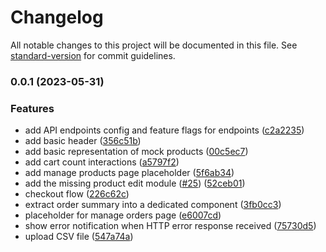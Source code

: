 # Changelog

All notable changes to this project will be documented in this file. See [standard-version](https://github.com/conventional-changelog/standard-version) for commit guidelines.

### 0.0.1 (2023-05-31)

### Features

- add API endpoints config and feature flags for endpoints ([c2a2235](https://github.com/zzoysanna/shop-angular-cloudfront/commit/c2a2235b5c456b3007ea003206c64b15aa168fa2))
- add basic header ([356c51b](https://github.com/zzoysanna/shop-angular-cloudfront/commit/356c51bf03126b0fa8473b962064cf2915abff3c))
- add basic representation of mock products ([00c5ec7](https://github.com/zzoysanna/shop-angular-cloudfront/commit/00c5ec7b1766e11e8c41091421547cb782177031))
- add cart count interactions ([a5797f2](https://github.com/zzoysanna/shop-angular-cloudfront/commit/a5797f2646d700dcadebf7b635d4efa3e80773c5))
- add manage products page placeholder ([5f6ab34](https://github.com/zzoysanna/shop-angular-cloudfront/commit/5f6ab349a39c9c32d4e0cc1016fac0ea63125194))
- add the missing product edit module ([#25](https://github.com/zzoysanna/shop-angular-cloudfront/issues/25)) ([52ceb01](https://github.com/zzoysanna/shop-angular-cloudfront/commit/52ceb014f0df6279fe895167728944f866c2f38b))
- checkout flow ([226c62c](https://github.com/zzoysanna/shop-angular-cloudfront/commit/226c62cd1a3e32d01f5f308eeb342ab294352671))
- extract order summary into a dedicated component ([3fb0cc3](https://github.com/zzoysanna/shop-angular-cloudfront/commit/3fb0cc37bcf13e8ec845f8999b46d4530af20420))
- placeholder for manage orders page ([e6007cd](https://github.com/zzoysanna/shop-angular-cloudfront/commit/e6007cd065bbd09422c88371325a816af64c1bab))
- show error notification when HTTP error response received ([75730d5](https://github.com/zzoysanna/shop-angular-cloudfront/commit/75730d5b621349ce427de8fe081edce91a7b9785))
- upload CSV file ([547a74a](https://github.com/zzoysanna/shop-angular-cloudfront/commit/547a74ab81788290e928074d5d9b8be7ff039992))
